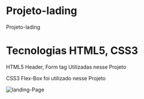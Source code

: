 # Projeto-lading
 Projeto-lading
 
# Tecnologias HTML5, CSS3

HTML5 Header, Form tag Utilizadas nesse Projeto

CSS3 Flex-Box foi utilizado nesse Projeto

![landing-Page](https://user-images.githubusercontent.com/102436341/230484188-580bd682-c35f-4f10-9d3a-59b1f56368b4.png)
